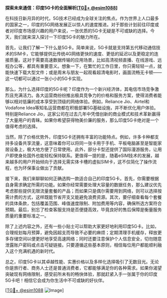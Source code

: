 **探索未来通信：印度5G卡的全面解析[[TG💪+ @esim1088](https://t.me/s/esim1088)]**

在科技日新月异的时代，5G技术已经成为全球关注的焦点。作为世界上人口最多的国家之一，印度的5G网络发展正以惊人的速度推进。对于那些计划前往印度或者对印度市场感兴趣的用户来说，一张优质的5G卡无疑是不可或缺的选择。今天，我们就来深入探讨一下印度5G卡的魅力所在。

首先，让我们了解一下什么是5G卡。简单来说，5G卡就是支持第五代移动通信技术的SIM卡，它能够提供比传统4G网络更快的速度、更低的延迟以及更稳定的连接质量。这对于需要高速数据传输的应用场景，比如高清视频直播、在线游戏、远程办公等，都具有重要意义。想象一下，在繁忙的工作日里，你只需轻轻一点，就能快速下载大型文件；或是周末与朋友一起观看超清电影时，画面流畅无卡顿——这一切都可以通过一张小小的5G卡实现。

那么，为什么选择印度的5G卡呢？印度作为一个新兴经济体，其电信市场竞争激烈且充满活力。各大运营商纷纷推出极具竞争力的价格和服务方案，使得消费者能够以相对低廉的成本享受到顶级的网络体验。例如，Reliance Jio、Airtel和Vodafone Idea等知名运营商都在积极部署5G基础设施，并不断优化用户体验。特别是Reliance Jio，这家公司在过去几年中凭借创新的商业模式和技术革新赢得了大量用户的青睐。如果你希望获得物美价廉的服务，那么印度5G卡绝对是一个值得考虑的选择。

当然，除了价格优势外，印度5G卡还拥有丰富的功能特点。例如，许多卡种都支持多设备共享流量，这意味着你可以将同一张卡用于手机、平板电脑甚至是智能家居设备上，极大地方便了日常使用。此外，部分卡型还提供了国际漫游服务，让用户即使身处国外也能轻松保持联系。更值得一提的是，随着eSIM技术的发展，越来越多的用户开始倾向于选择无需实体卡槽的虚拟SIM卡，这不仅简化了操作流程，也为环保事业做出了贡献。

接下来，我们来聊聊如何正确选购一款适合自己的印度5G卡。首先，你需要根据自身需求确定所需的功能。如果你经常需要处理大容量的数据任务，那么建议优先考虑那些提供无限流量套餐的产品；而如果只是偶尔需要用到网络，则可以选择按需计费的方式，这样既能节省开支又能避免浪费资源。其次，要仔细查看每个套餐的具体条款，包括覆盖范围、峰值速度限制、附加费用等内容，确保所选方案符合预期。最后，别忘了检查客服支持是否便捷高效，毕竟良好的售后保障是衡量服务质量的重要标准之一。

除了上述内容之外，还有一些小贴士可以帮助大家更好地利用印度5G卡。比如，合理规划每月预算，避免因超支而导致不必要的麻烦；定期清理手机缓存，释放更多存储空间以便更好地享受高速网络；同时还要注意保护个人信息安全，切勿随意泄露账户密码或点击可疑链接。只要遵循这些基本原则，相信每位用户都能顺利融入这个充满机遇的新时代。

总之，印度5G卡以其卓越性能、实惠价格以及多样化选择吸引了无数目光。无论你是旅行者、商务人士还是普通消费者，它都能够满足你的各种需求。如果你渴望突破现有网络限制，感受前所未有的畅快体验，那就赶紧入手一张属于你的印度5G卡吧！相信它会成为你生活中不可或缺的好伙伴。

[[TG💪+ @esim1088](https://t.me/s/esim1088) ![Image](https://i.postimg.cc/4NQfJmqS/Snipaste-2025-05-13-00-14-12.png)]